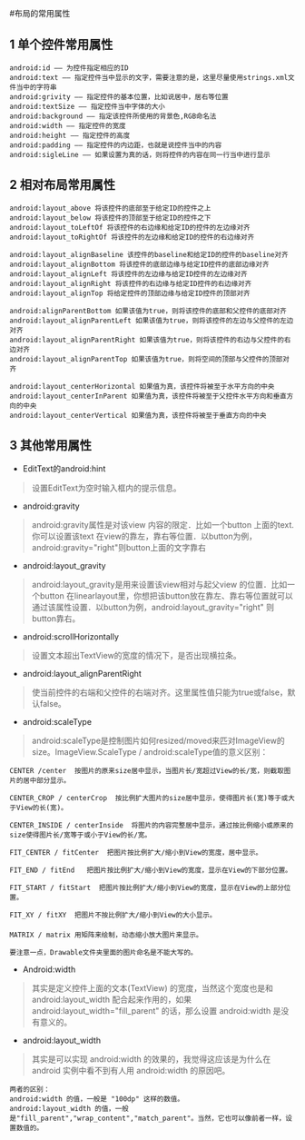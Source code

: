 #布局的常用属性

## 1 单个控件常用属性
```
android:id —— 为控件指定相应的ID
android:text —— 指定控件当中显示的文字，需要注意的是，这里尽量使用strings.xml文件当中的字符串
android:grivity —— 指定控件的基本位置，比如说居中，居右等位置
android:textSize —— 指定控件当中字体的大小
android:background —— 指定该控件所使用的背景色,RGB命名法
android:width —— 指定控件的宽度
android:height —— 指定控件的高度
android:padding —— 指定控件的内边距，也就是说控件当中的内容
android:sigleLine —— 如果设置为真的话，则将控件的内容在同一行当中进行显示
```
## 2 相对布局常用属性
```
android:layout_above 将该控件的底部至于给定ID的控件之上
android:layout_below 将该控件的顶部至于给定ID的控件之下
android:layout_toLeftOf 将该控件的右边缘和给定ID的控件的左边缘对齐
android:layout_toRightOf 将该控件的左边缘和给定ID的控件的右边缘对齐

android:layout_alignBaseline 该控件的baseline和给定ID的控件的baseline对齐
android:layout_alignBottom 将该控件的底部边缘与给定ID控件的底部边缘对齐
android:layout_alignLeft 将该控件的左边缘与给定ID控件的左边缘对齐
android:layout_alignRight 将该控件的右边缘与给定ID控件的右边缘对齐
android:layout_alignTop 将给定控件的顶部边缘与给定ID控件的顶部对齐

android:alignParentBottom 如果该值为true，则将该控件的底部和父控件的底部对齐
android:layout_alignParentLeft 如果该值为true，则将该控件的左边与父控件的左边对齐
android:layout_alignParentRight 如果该值为true，则将该控件的右边与父控件的右边对齐
android:layout_alignParentTop 如果该值为true，则将空间的顶部与父控件的顶部对齐

android:layout_centerHorizontal 如果值为真，该控件将被至于水平方向的中央
android:layout_centerInParent 如果值为真，该控件将被至于父控件水平方向和垂直方向的中央
android:layout_centerVertical 如果值为真，该控件将被至于垂直方向的中央
```
## 3 其他常用属性

+ EditText的android:hint
>设置EditText为空时输入框内的提示信息。

+ android:gravity
> android:gravity属性是对该view 内容的限定．比如一个button 上面的text.  你可以设置该text 在view的靠左，靠右等位置．以button为例，android:gravity="right"则button上面的文字靠右

+ android:layout_gravity
> android:layout_gravity是用来设置该view相对与起父view 的位置．比如一个button 在linearlayout里，你想把该button放在靠左、靠右等位置就可以通过该属性设置．以button为例，android:layout_gravity="right" 则button靠右。

+ android:scrollHorizontally
> 设置文本超出TextView的宽度的情况下，是否出现横拉条。

+ android:layout_alignParentRight
> 使当前控件的右端和父控件的右端对齐。这里属性值只能为true或false，默认false。

+ android:scaleType
> android:scaleType是控制图片如何resized/moved来匹对ImageView的size。ImageView.ScaleType / android:scaleType值的意义区别：
```
CENTER /center  按图片的原来size居中显示，当图片长/宽超过View的长/宽，则截取图片的居中部分显示。

CENTER_CROP / centerCrop  按比例扩大图片的size居中显示，使得图片长(宽)等于或大于View的长(宽)。

CENTER_INSIDE / centerInside  将图片的内容完整居中显示，通过按比例缩小或原来的size使得图片长/宽等于或小于View的长/宽。

FIT_CENTER / fitCenter  把图片按比例扩大/缩小到View的宽度，居中显示。

FIT_END / fitEnd   把图片按比例扩大/缩小到View的宽度，显示在View的下部分位置。

FIT_START / fitStart  把图片按比例扩大/缩小到View的宽度，显示在View的上部分位置。

FIT_XY / fitXY  把图片不按比例扩大/缩小到View的大小显示。

MATRIX / matrix 用矩阵来绘制，动态缩小放大图片来显示。

要注意一点，Drawable文件夹里面的图片命名是不能大写的。
```

+ Android:width
> 其实是定义控件上面的文本(TextView) 的宽度，当然这个宽度也是和 android:layout_width 配合起来作用的，如果 android:layout_width="fill_parent" 的话，那么设置 android:width 是没有意义的。

+ android:layout_width
> 其实是可以实现 android:width 的效果的，我觉得这应该是为什么在 android 实例中看不到有人用 android:width 的原因吧。
```
两者的区别：
android:width 的值，一般是 "100dp" 这样的数值。
android:layout_width 的值，一般是"fill_parent","wrap_content","match_parent"。当然，它也可以像前者一样，设置数值的。
```


